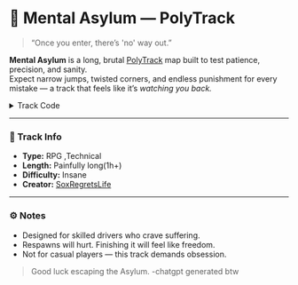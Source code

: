 # 🏁 Mental Asylum — PolyTrack

> “Once you enter, there’s 'no' way out.”

**Mental Asylum** is a long, brutal [PolyTrack](https://kodub.com/apps/polytrack) map built to test patience, precision, and sanity.  
Expect narrow jumps, twisted corners, and endless punishment for every mistake — a track that feels like it’s *watching you back.* 

<details><summary>Track Code</summary>
  
- [Latest](https://github.com/SoxRegretsLife/PolyTracks/blob/MentalAsylum/Latest)
- [Beta/Old Versions](https://github.com/SoxRegretsLife/PolyTracks/tree/MentalAsylum/Beta) 

</details>

---

### 🧠 Track Info
- **Type:** RPG ,Technical
- **Length:** Painfully long(1h+)
- **Difficulty:** Insane 
- **Creator:** [SoxRegretsLife](https://github.com/SoxRegretsLife)
  
---

### ⚙️ Notes
- Designed for skilled drivers who crave suffering.  
- Respawns will hurt. Finishing it will feel like freedom.  
- Not for casual players — this track demands obsession.

> Good luck escaping the Asylum.
> -chatgpt generated btw
